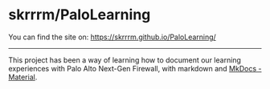 # skrrrm/PaloLearning

You can find the site on: https://skrrrm.github.io/PaloLearning/

* * *

This project has been a way of learning how to document our learning experiences with Palo Alto Next-Gen Firewall, with markdown and [MkDocs - Material](https://squidfunk.github.io/mkdocs-material/).

